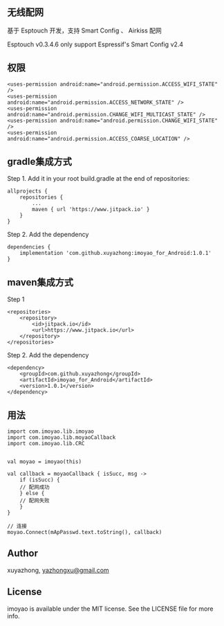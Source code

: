 ## 无线配网 

基于 Esptouch 开发，支持 Smart Config 、 Airkiss 配网

Esptouch v0.3.4.6 only support Espressif's Smart Config v2.4

## 权限
```
<uses-permission android:name="android.permission.ACCESS_WIFI_STATE" />
<uses-permission android:name="android.permission.ACCESS_NETWORK_STATE" />
<uses-permission android:name="android.permission.CHANGE_WIFI_MULTICAST_STATE" />
<uses-permission android:name="android.permission.CHANGE_WIFI_STATE" />
<uses-permission android:name="android.permission.ACCESS_COARSE_LOCATION" />
```

## gradle集成方式

Step 1. Add it in your root build.gradle at the end of repositories:
```
allprojects {
	repositories {
		...
		maven { url 'https://www.jitpack.io' }
	}
}
```  
Step 2. Add the dependency
```
dependencies {
	implementation 'com.github.xuyazhong:imoyao_for_Android:1.0.1'
}
```

## maven集成方式

Step 1
```
<repositories>
	<repository>
	    <id>jitpack.io</id>
	    <url>https://www.jitpack.io</url>
	</repository>
</repositories>
```
Step 2. Add the dependency
```
<dependency>
    <groupId>com.github.xuyazhong</groupId>
    <artifactId>imoyao_for_Android</artifactId>
    <version>1.0.1</version>
</dependency>
```

## 用法

```
import com.imoyao.lib.imoyao
import com.imoyao.lib.moyaoCallback
import com.imoyao.lib.CRC


val moyao = imoyao(this)

val callback = moyaoCallback { isSucc, msg ->
    if (isSucc) {
	// 配网成功 
    } else {
	// 配网失败
    }
}

// 连接
moyao.Connect(mApPasswd.text.toString(), callback)

```

## Author

xuyazhong, yazhongxu@gmail.com

## License

imoyao is available under the MIT license. See the LICENSE file for more info.

